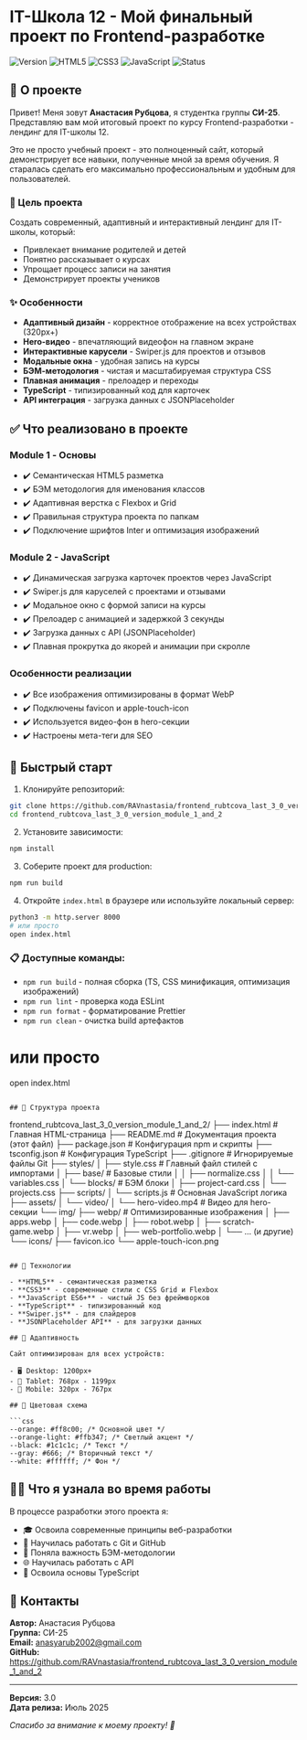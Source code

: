 # IT-Школа 12 - Мой финальный проект по Frontend-разработке

![Version](https://img.shields.io/badge/version-3.0-brightgreen.svg)
![HTML5](https://img.shields.io/badge/HTML5-E34C26?logo=html5&logoColor=white)
![CSS3](https://img.shields.io/badge/CSS3-1572B6?logo=css3&logoColor=white)
![JavaScript](https://img.shields.io/badge/JavaScript-F7DF1E?logo=javascript&logoColor=black)
![Status](https://img.shields.io/badge/Status-Completed-success.svg)

## 👋 О проекте

Привет! Меня зовут **Анастасия Рубцова**, я студентка группы **СИ-25**. Представляю вам мой итоговый проект по курсу Frontend-разработки - лендинг для IT-школы 12.

Это не просто учебный проект - это полноценный сайт, который демонстрирует все навыки, полученные мной за время обучения. Я старалась сделать его максимально профессиональным и удобным для пользователей.

### 🎯 Цель проекта

Создать современный, адаптивный и интерактивный лендинг для IT-школы, который:
- Привлекает внимание родителей и детей
- Понятно рассказывает о курсах
- Упрощает процесс записи на занятия
- Демонстрирует проекты учеников

### ✨ Особенности

- **Адаптивный дизайн** - корректное отображение на всех устройствах (320px+)
- **Hero-видео** - впечатляющий видеофон на главном экране
- **Интерактивные карусели** - Swiper.js для проектов и отзывов
- **Модальные окна** - удобная запись на курсы
- **БЭМ-методология** - чистая и масштабируемая структура CSS
- **Плавная анимация** - прелоадер и переходы
- **TypeScript** - типизированный код для карточек
- **API интеграция** - загрузка данных с JSONPlaceholder

## ✅ Что реализовано в проекте

### Module 1 - Основы

- ✔️ Семантическая HTML5 разметка
- ✔️ БЭМ методология для именования классов
- ✔️ Адаптивная верстка с Flexbox и Grid
- ✔️ Правильная структура проекта по папкам
- ✔️ Подключение шрифтов Inter и оптимизация изображений

### Module 2 - JavaScript

- ✔️ Динамическая загрузка карточек проектов через JavaScript
- ✔️ Swiper.js для каруселей с проектами и отзывами
- ✔️ Модальное окно с формой записи на курсы
- ✔️ Прелоадер с анимацией и задержкой 3 секунды
- ✔️ Загрузка данных с API (JSONPlaceholder)
- ✔️ Плавная прокрутка до якорей и анимации при скролле

### Особенности реализации

- ✔️ Все изображения оптимизированы в формат WebP
- ✔️ Подключены favicon и apple-touch-icon
- ✔️ Используется видео-фон в hero-секции
- ✔️ Настроены мета-теги для SEO

## 🚀 Быстрый старт

1. Клонируйте репозиторий:
```bash
git clone https://github.com/RAVnastasia/frontend_rubtcova_last_3_0_version_module_1_and_2.git
cd frontend_rubtcova_last_3_0_version_module_1_and_2
```

2. Установите зависимости:
```bash
npm install
```

3. Соберите проект для production:
```bash
npm run build
```

4. Откройте `index.html` в браузере или используйте локальный сервер:
```bash
python3 -m http.server 8000
# или просто
open index.html
```

### 📋 Доступные команды:
- `npm run build` - полная сборка (TS, CSS минификация, оптимизация изображений)
- `npm run lint` - проверка кода ESLint
- `npm run format` - форматирование Prettier
- `npm run clean` - очистка build артефактов
# или просто
open index.html
```

## 📁 Структура проекта

```
frontend_rubtcova_last_3_0_version_module_1_and_2/
├── index.html          # Главная HTML-страница
├── README.md           # Документация проекта (этот файл)
├── package.json        # Конфигурация npm и скрипты
├── tsconfig.json       # Конфигурация TypeScript
├── .gitignore          # Игнорируемые файлы Git
├── styles/
│   ├── style.css      # Главный файл стилей с импортами
│   ├── base/          # Базовые стили
│   │   ├── normalize.css
│   │   └── variables.css
│   └── blocks/        # БЭМ блоки
│       ├── project-card.css
│       └── projects.css
├── scripts/
│   └── scripts.js     # Основная JavaScript логика
├── assets/
│   └── video/
│       └── hero-video.mp4  # Видео для hero-секции
└── img/
    ├── webp/          # Оптимизированные изображения
    │   ├── apps.webp
    │   ├── code.webp
    │   ├── robot.webp
    │   ├── scratch-game.webp
    │   ├── vr.webp
    │   ├── web-portfolio.webp
    │   └── ... (и другие)
    └── icons/
        ├── favicon.ico
        └── apple-touch-icon.png
```

## 🛶 Технологии

- **HTML5** - семантическая разметка
- **CSS3** - современные стили с CSS Grid и Flexbox
- **JavaScript ES6+** - чистый JS без фреймворков
- **TypeScript** - типизированный код
- **Swiper.js** - для слайдеров
- **JSONPlaceholder API** - для загрузки данных

## 📱 Адаптивность

Сайт оптимизирован для всех устройств:

- 🖥 Desktop: 1200px+
- 📱 Tablet: 768px - 1199px
- 📲 Mobile: 320px - 767px

## 🎨 Цветовая схема

```css
--orange: #ff8c00; /* Основной цвет */
--orange-light: #ffb347; /* Светлый акцент */
--black: #1c1c1c; /* Текст */
--gray: #666; /* Вторичный текст */
--white: #ffffff; /* Фон */
```

## 👩‍💻 Что я узнала во время работы

В процессе разработки этого проекта я:

- 🎓 Освоила современные принципы веб-разработки
- 🎯 Научилась работать с Git и GitHub
- 🧩 Поняла важность БЭМ-методологии
- 🌐 Научилась работать с API
- 🚀 Освоила основы TypeScript

## 📧 Контакты

**Автор:** Анастасия Рубцова  
**Группа:** СИ-25  
**Email:** anasyarub2002@gmail.com  
**GitHub:** https://github.com/RAVnastasia/frontend_rubtcova_last_3_0_version_module_1_and_2

---

**Версия:** 3.0  
**Дата релиза:** Июль 2025

_Спасибо за внимание к моему проекту! 🚀_
